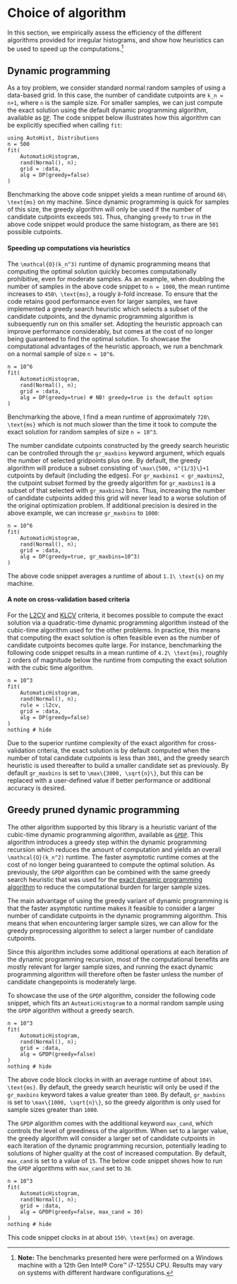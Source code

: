 # Choice of algorithm
In this section, we empirically assess the efficiency of the different algorithms provided for irregular histograms, and show how heuristics can be used to speed up the computations.[^1]

[^1]: **Note:** The benchmarks presented here were performed on a Windows machine with a 12th Gen Intel® Core™ i7-1255U CPU. Results may vary on systems with different hardware configurations.

## Dynamic programming
As a toy problem, we consider standard normal random samples of using a data-based grid. In this case, the number of candidate cutpoints are ``k_n = n+1``, where ``n`` is the sample size. For smaller samples, we can just compute the exact solution using the default dynamic programming algorithm, available as [`DP`](@ref). The code snippet below illustrates how this algorithm can be explicitly specified when calling `fit`:
```@example algorithm; continued = true
using AutoHist, Distributions
n = 500
fit(
    AutomaticHistogram, 
    rand(Normal(), n);
    grid = :data,
    alg = DP(greedy=false)
)
```
Benchmarking the above code snippet yields a mean runtime of around ``60\ \text{ms}`` on my machine. Since dynamic programming is quick for samples of this size, the greedy algorithm will only be used if the number of candidate cutpoints exceeds ``501``. Thus, changing `greedy` to `true` in the above code snippet would produce the same histogram, as there are ``501`` possible cutpoints.

#### Speeding up computations via heuristics

The ``\mathcal{O}(k_n^3)`` runtime of dynamic programming means that computing the optimal solution quickly becomes computationally prohibitive, even for moderate samples. As an example, when doubling the number of samples in the above code snippet to ``n = 1000``, the mean runtime increases to ``450\ \text{ms}``, a rougly ``8``-fold increase. To ensure that the code retains good performance even for larger samples, we have implemented a greedy search heuristic which selects a subset of the candidate cutpoints, and the dynamic programming algorithm is subsequently run on this smaller set. Adopting the heuristic approach can improve performance considerably, but comes at the cost of no longer being guaranteed to find the optimal solution. To showcase the computational advantages of the heuristic approach, we run a benchmark on a normal sample of size ``n = 10^6``.
```@example algorithm; continued = true
n = 10^6
fit(
    AutomaticHistogram, 
    rand(Normal(), n);
    grid = :data,
    alg = DP(greedy=true) # NB! greedy=true is the default option
)
```
Benchmarking the above, I find a mean runtime of approximately ``720\ \text{ms}`` which is not much slower than the time it took to compute the exact solution for random samples of size ``n = 10^3``.

The number candidate cutpoints constructed by the greedy search heuristic can be controlled through the `gr_maxbins` keyword argument, which equals the number of selected gridpoints plus one. By default, the greedy algorithm will produce a subset consisting of ``\max\{500, n^{1/3}\}+1`` cutpoints by default (including the edges). For `gr_maxbins1 < gr_maxbins2`, the cutpoint subset formed by the greedy algorithm for `gr_maxbins1` is a subset of that selected with `gr_maxbins2` bins. Thus, increasing the number of candidate cutpoints added this grid will never lead to a worse solution of the original optimization problem. If additional precision is desired in the above example, we can increase `gr_maxbins` to ``1000``:
```@example algorithm; continued = true
n = 10^6
fit(
    AutomaticHistogram, 
    rand(Normal(), n);
    grid = :data,
    alg = DP(greedy=true, gr_maxbins=10^3)
)
```
The above code snippet averages a runtime of about ``1.1\ \text{s}`` on my machine.

#### A note on cross-validation based criteria
For the [L2CV](../methods.md#l2cv-(irregular)) and [KLCV](../methods.md#klcv-(irregular)) criteria, it becomes possible to compute the exact solution via a quadratic-time dynamic programming algorithm instead of the cubic-time algorithm used for the other problems. In practice, this means that computing the exact solution is often feasible even as the number of candidate cutpoints becomes quite large. For instance, benchmarking the following code snippet results in a mean runtime of ``4.2\ \text{ms}``, roughly ``2`` orders of magnitude below the runtime from computing the exact solution with the cubic time algorithm.
```@example algorithm
n = 10^3
fit(
    AutomaticHistogram, 
    rand(Normal(), n);
    rule = :l2cv,
    grid = :data,
    alg = DP(greedy=false)
)
nothing # hide
```
Due to the superior runtime complexity of the exact algorithm for cross-validation criteria, the exact solution is by default computed when the number of total candidate cutpoints is less than ``3001``, and the greedy search heuristic is used thereafter to build a smaller candidate set as previously. By default `gr_maxbins` is set to ``\max\{3000, \sqrt{n}\}``, but this can be replaced with a user-defined value if better performance or additional accuracy is desired.

## Greedy pruned dynamic programming
The other algorithm supported by this library is a heuristic variant of the cubic-time dynamic programming algorithm, available as [`GPDP`](@ref). This algorithm introduces a greedy step within the dynamic programming recursion which reduces the amount of computation and yields an overall ``\mathcal{O}(k_n^2)`` runtime. The faster asymptotic runtime comes at the cost of no longer being guaranteed to compute the optimal solution. As previously, the `GPDP` algorithm can be combined with the same greedy search heuristic that was used for the [exact dynamic programming algorithm](#dynamic-programming) to reduce the computational burden for larger sample sizes.

The main advantage of using the greedy variant of dynamic programming is that the faster asymptotic runtime makes it feasible to consider a larger number of candidate cutpoints in the dynamic programming algorithm. This means that when encountering larger sample sizes, we can allow for the greedy preprocessing algorithm to select a larger number of candidate cutpoints.

Since this algorithm includes some additional operations at each iteration of the dynamic programming recursion, most of the computational benefits are mostly relevant for larger sample sizes, and running the exact dynamic programming algorithm will therefore often be faster unless the number of candidate changepoints is moderately large.

To showcase the use of the `GPDP` algorithm, consider the following code snippet, which fits an `AutmaticHistogram` to a normal random sample using the `GPDP` algorithm without a greedy search.
```@example algorithm
n = 10^3
fit(
    AutomaticHistogram, 
    rand(Normal(), n);
    grid = :data,
    alg = GPDP(greedy=false)
)
nothing # hide
```
The above code block clocks in with an average runtime of about ``104\ \text{ms}``. By default, the greedy search heuristic will only be used if the `gr_maxbins` keyword takes a value greater than ``1000``. By default, `gr_maxbins` is set to ``\max\{1000, \sqrt{n}\}``, so the greedy algorithm is only used for sample sizes greater than ``1000``.

The `GPDP` algorithm comes with the additional keyword `max_cand`, which controls the level of greediness of the algorithm. When set to a larger value, the greedy algorithm will consider a larger set of candidate cutpoints in each iteration of the dynamic programming recursion, potentially leading to solutions of higher quality at the cost of increased computation. By default, `max_cand` is set to a value of ``15``. The below code snippet shows how to run the `GPDP` algorithms with `max_cand` set to ``30``.
```@example algorithm
n = 10^3
fit(
    AutomaticHistogram, 
    rand(Normal(), n);
    grid = :data,
    alg = GPDP(greedy=false, max_cand = 30)
)
nothing # hide
```
This code snippet clocks in at about ``150\ \text{ms}`` on average.